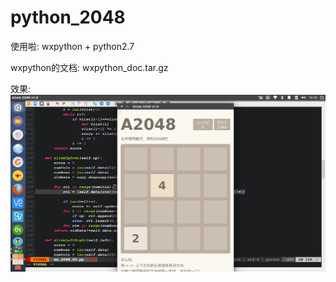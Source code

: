# python_2048

使用啦:
wxpython + python2.7

wxpython的文档:
wxpython_doc.tar.gz

效果:
![Image text](https://github.com/OATOMO/python_2048/raw/master/img/1.png)
